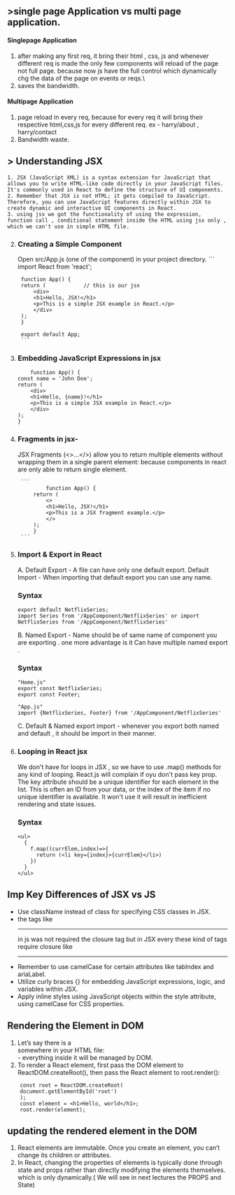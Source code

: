 ##  >single page Application vs multi page application.

#### Singlepage Application
1. after making any first req, it bring their html , css, js and whenever different req is made the only few components will reload of the page not full page. because now js have the full control which dynamically chg the data of the page on events or reqs.\
2. saves the bandwidth.

#### Multipage Application
1. page reload in every req, because for every  req it will bring their respective html,css,js for every different req. ex - harry/about , harry/contact
2. Bandwidth waste.

 

##  > Understanding JSX

    1. JSX (JavaScript XML) is a syntax extension for JavaScript that allows you to write HTML-like code directly in your JavaScript files. It's commonly used in React to define the structure of UI components.
    2. Remember that JSX is not HTML; it gets compiled to JavaScript. Therefore, you can use JavaScript features directly within JSX to create dynamic and interactive UI components in React.
    3. using jsx we got the functionality of using the expression, function call , conditional statement inside the HTML using jsx only , which we can't use in simple HTML file.

2. ### Creating a Simple Component
    Open src/App.js (one of the component) in your project directory.
        ```
        import React from 'react';

        function App() {
        return (            // this is our jsx
            <div>
            <h1>Hello, JSX!</h1>
            <p>This is a simple JSX example in React.</p>
            </div>
        );
        }

        export default App;
        ```

3. ### Embedding JavaScript Expressions in jsx

    ```
        function App() {
    const name = 'John Doe';
    return (
        <div>
        <h1>Hello, {name}!</h1>
        <p>This is a simple JSX example in React.</p>
        </div>
    );
    }
    
    ```
4. ### Fragments in jsx-
    JSX Fragments (<>...</>) allow you to return multiple elements without wrapping them in a single parent element: because components in react are only able to return single element. 

        ```
                function App() {
            return (
                <>
                <h1>Hello, JSX!</h1>
                <p>This is a JSX fragment example.</p>
                </>
            );
            }
        ```

5. ### Import & Export in React
    A. 
    Default Export - A file can have only one default export.
    Default Import - When importing that default export you can use any name.

    ### Syntax
    ```
    export default NetflixSeries;
    import Series from '/AppComponent/NetflixSeries' or import NetflixSeries from '/AppComponent/NetflixSeries'
    ```
    B. Named Export - Name should be of same name of component you are exporting . one more advantage is it Can have multiple named export .
    ### Syntax
    ```
    "Home.js"
    export const NetflixSeries;
    export const Footer;

    "App.js"
    import {NetflixSeries, Footer} from '/AppComponent/NetflixSeries' 
    ```

    C. Default & Named export import - whenever you export both named and default , it should be import in their manner.

6. ### Looping in React jsx
    We don't have for loops in JSX , so we have to use .map() methods for any kind of looping.
    React.js will complain if oyu don't pass key prop. The key attribute should be a unique identifier for each element in the list. This is often an ID from your data, or the index of the item if no unique identifier is available. It won't use it will result in inefficient rendering and state issues. 
    ### Syntax 
    ```
    <ul>
      {
        f.map((currElem,index)=>{
          return (<li key={index}>{currElem}</li>) 
        })
      }
    </ul>
    ```

## Imp Key Differences of JSX vs JS
- Use className instead of class for specifying CSS classes in JSX.
- the tags like <hr> in js was not required the closure tag but in JSX every these kind of tags require closure like <hr />
- Remember to use camelCase for certain attributes like tabIndex and ariaLabel.
- Utilize curly braces {} for embedding JavaScript expressions, logic, and variables within JSX.
- Apply inline styles using JavaScript objects within the style attribute, using camelCase for CSS properties. 

## Rendering the Element in DOM

1. Let’s say there is a <div> somewhere in your HTML file:  <div id="root"></div>  - everything inside it will be managed by DOM.
2. To render a React element, first pass the DOM element to ReactDOM.createRoot(), then pass the React element to root.render():

```
    const root = ReactDOM.createRoot(
    document.getElementById('root')
    );
    const element = <h1>Hello, world</h1>;
    root.render(element);
```

## updating the rendered element in the DOM
1. React elements are immutable. Once you create an element, you can’t change its children or attributes. 
2. In React, changing the properties of elements is typically done through state and props rather than directly modifying the elements themselves. which is only dynamically.( We will see in next lectures the PROPS and State)

